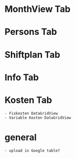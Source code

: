 ﻿# MonthView Tab

# Persons Tab

# Shiftplan Tab

# Info Tab

# Kosten Tab

	- Fixkosten DataGridView
	- Variable Kosten DataGridView

# general

	- upload in Google table?